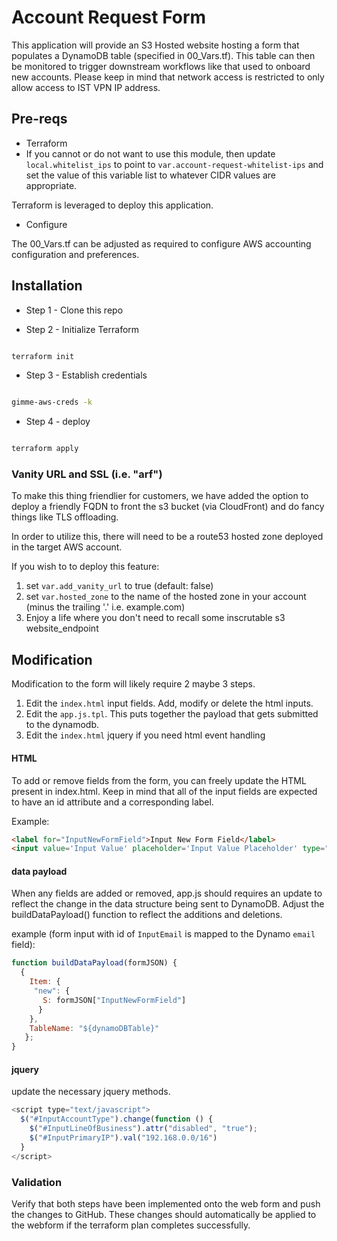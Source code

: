 # Account Request Form

This application will provide an S3 Hosted website hosting a form that populates a DynamoDB table (specified in 00_Vars.tf).  This table can then be monitored to trigger downstream workflows like that used to onboard new accounts. Please keep in mind that network access is restricted to only allow access to IST VPN IP address.


## Pre-reqs

* Terraform
* If you cannot or do not want to use this module, then update ``local.whitelist_ips`` to point to ``var.account-request-whitelist-ips`` and set the value of this      variable list to whatever CIDR values are appropriate.

Terraform is leveraged to deploy this application.

* Configure

The 00_Vars.tf can be adjusted as required to configure AWS accounting configuration and preferences.

## Installation

* Step 1 - Clone this repo

* Step 2 - Initialize Terraform

```bash

terraform init

```

* Step 3 - Establish credentials

```bash

gimme-aws-creds -k

```

* Step 4 - deploy

```bash

terraform apply

```

### Vanity URL and SSL (i.e. "arf")

To make this thing friendlier for customers, we have added the option to deploy a friendly FQDN to front the s3 bucket (via CloudFront) and do fancy things like TLS offloading.

In order to utilize this, there will need to be a route53 hosted zone deployed in the target AWS account.

If you wish to to deploy this feature:
1. set ``var.add_vanity_url`` to true (default: false)
1. set ``var.hosted_zone`` to the name of the hosted zone in your account (minus the trailing '.' i.e. example.com)
1. Enjoy a life where you don't need to recall some inscrutable s3 website_endpoint

## Modification

Modification to the form will likely require 2 maybe 3 steps.  
  1) Edit the `index.html` input fields.  Add, modify or delete the html inputs.
  2) Edit the `app.js.tpl`.  This puts together the payload that gets submitted to the dynamodb.
  3) Edit the `index.html` jquery if you need html event handling

#### HTML

To add or remove fields from the form, you can freely update the HTML present in index.html.  Keep in mind that all of the input fields are expected to have an id attribute and a corresponding label.

Example:

```html
<label for="InputNewFormField">Input New Form Field</label>
<input value='Input Value' placeholder='Input Value Placeholder' type="text" id="InputNewFormField" required/>
```

#### data payload

When any fields are added or removed, app.js should requires an update to reflect the change in the data structure being sent to DynamoDB.  Adjust the buildDataPayload() function to reflect the additions and deletions.

example (form input with id of `InputEmail` is mapped to the Dynamo `email` field):

```javascript  
function buildDataPayload(formJSON) {
  {
    Item: {
     "new": {
       S: formJSON["InputNewFormField"]
      }
    },
    TableName: "${dynamoDBTable}"
   };
}
```

#### jquery

update the necessary jquery methods.

```javascript
<script type="text/javascript">
  $("#InputAccountType").change(function () {
    $("#InputLineOfBusiness").attr("disabled", "true");
    $("#InputPrimaryIP").val("192.168.0.0/16")
  }
</script>
```

### Validation

Verify that both steps have been implemented onto the web form and push the changes to GitHub. These changes should automatically be applied to the webform if the terraform plan completes successfully.
